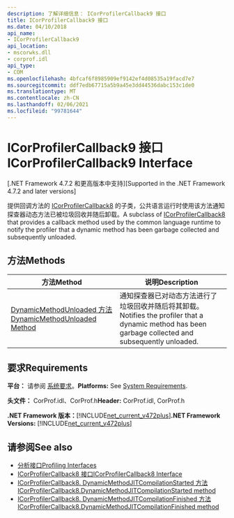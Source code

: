 ```yaml
---
description: 了解详细信息： ICorProfilerCallback9 接口
title: ICorProfilerCallback9 接口
ms.date: 04/10/2018
api_name:
- ICorProfilerCallback9
api_location:
- mscorwks.dll
- corprof.idl
api_type:
- COM
ms.openlocfilehash: 4bfcaf6f8985909ef9142ef4d08535a19facd7e7
ms.sourcegitcommit: ddf7edb67715a5b9a45e3dd44536dabc153c1de0
ms.translationtype: MT
ms.contentlocale: zh-CN
ms.lasthandoff: 02/06/2021
ms.locfileid: "99781644"
---
```

# <a name="icorprofilercallback9-interface"></a><span data-ttu-id="e570a-103">ICorProfilerCallback9 接口</span><span class="sxs-lookup"><span data-stu-id="e570a-103">ICorProfilerCallback9 Interface</span></span>

<span data-ttu-id="e570a-104">[.NET Framework 4.7.2 和更高版本中支持]</span><span class="sxs-lookup"><span data-stu-id="e570a-104">[Supported in the .NET Framework 4.7.2 and later versions]</span></span>  

 <span data-ttu-id="e570a-105">提供回调方法的 [ICorProfilerCallback8](icorprofilercallback8-interface.md) 的子类，公共语言运行时使用该方法通知探查器动态方法已被垃圾回收并随后卸载。</span><span class="sxs-lookup"><span data-stu-id="e570a-105">A subclass of [ICorProfilerCallback8](icorprofilercallback8-interface.md) that provides a callback method used by the common language runtime to notify the profiler that a dynamic method has been garbage collected and subsequently unloaded.</span></span>  
  
## <a name="methods"></a><span data-ttu-id="e570a-106">方法</span><span class="sxs-lookup"><span data-stu-id="e570a-106">Methods</span></span>  
  
|<span data-ttu-id="e570a-107">方法</span><span class="sxs-lookup"><span data-stu-id="e570a-107">Method</span></span>|<span data-ttu-id="e570a-108">说明</span><span class="sxs-lookup"><span data-stu-id="e570a-108">Description</span></span>|  
|------------|-----------------|  
|[<span data-ttu-id="e570a-109">DynamicMethodUnloaded 方法</span><span class="sxs-lookup"><span data-stu-id="e570a-109">DynamicMethodUnloaded Method</span></span>](ICorProfilerCallback9-dynamicmethodunloaded-method.md)|<span data-ttu-id="e570a-110">通知探查器已对动态方法进行了垃圾回收并随后将其卸载。</span><span class="sxs-lookup"><span data-stu-id="e570a-110">Notifies the profiler that a dynamic method has been garbage collected and subsequently unloaded.</span></span>|  
  
## <a name="requirements"></a><span data-ttu-id="e570a-111">要求</span><span class="sxs-lookup"><span data-stu-id="e570a-111">Requirements</span></span>  

 <span data-ttu-id="e570a-112">**平台：** 请参阅 [系统要求](../../get-started/system-requirements.md)。</span><span class="sxs-lookup"><span data-stu-id="e570a-112">**Platforms:** See [System Requirements](../../get-started/system-requirements.md).</span></span>  
  
 <span data-ttu-id="e570a-113">**头文件：** CorProf.idl、CorProf.h</span><span class="sxs-lookup"><span data-stu-id="e570a-113">**Header:** CorProf.idl, CorProf.h</span></span>  
  
<span data-ttu-id="e570a-114">**.NET Framework 版本：**[!INCLUDE[net_current_v472plus](../../../../includes/net-current-v472plus.md)]</span><span class="sxs-lookup"><span data-stu-id="e570a-114">**.NET Framework Versions:** [!INCLUDE[net_current_v472plus](../../../../includes/net-current-v472plus.md)]</span></span>  

## <a name="see-also"></a><span data-ttu-id="e570a-115">请参阅</span><span class="sxs-lookup"><span data-stu-id="e570a-115">See also</span></span>

- [<span data-ttu-id="e570a-116">分析接口</span><span class="sxs-lookup"><span data-stu-id="e570a-116">Profiling Interfaces</span></span>](profiling-interfaces.md)
- [<span data-ttu-id="e570a-117">ICorProfilerCallback8 接口</span><span class="sxs-lookup"><span data-stu-id="e570a-117">ICorProfilerCallback8 Interface</span></span>](icorprofilercallback9-interface.md)
- [<span data-ttu-id="e570a-118">ICorProfilerCallback8. DynamicMethodJITCompilationStarted 方法</span><span class="sxs-lookup"><span data-stu-id="e570a-118">ICorProfilerCallback8.DynamicMethodJITCompilationStarted method</span></span>](icorprofilercallback8-dynamicmethodjitcompilationstarted-method.md)
- [<span data-ttu-id="e570a-119">ICorProfilerCallback8. DynamicMethodJITCompilationFinished 方法</span><span class="sxs-lookup"><span data-stu-id="e570a-119">ICorProfilerCallback8.DynamicMethodJITCompilationFinished method</span></span>](icorprofilercallback8-dynamicmethodjitcompilationfinished-method.md)
